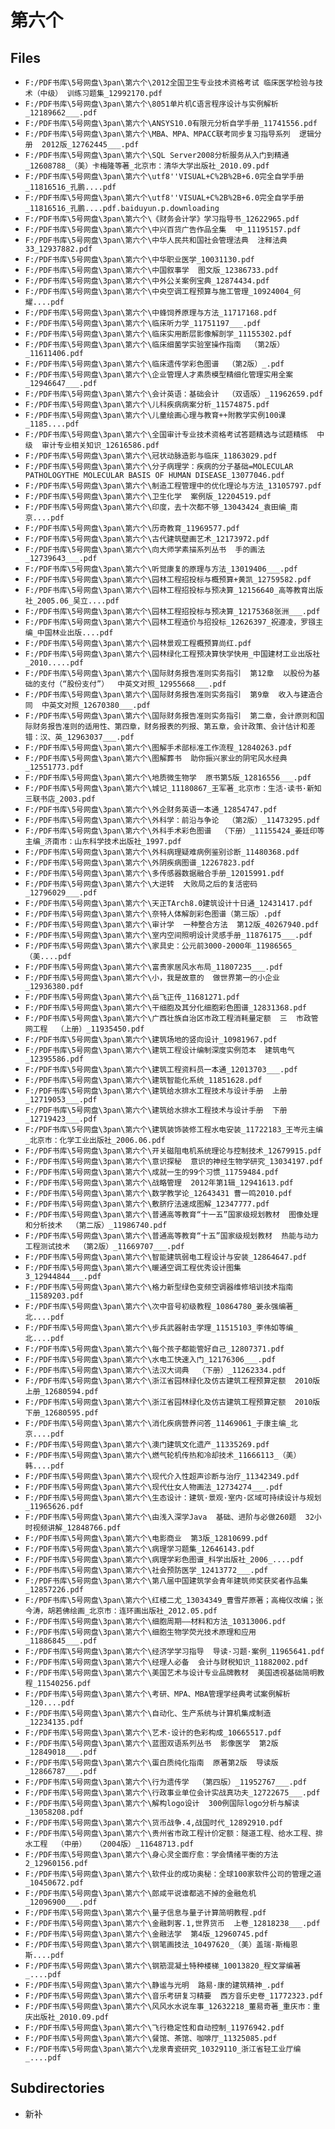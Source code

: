 # 第六个

## Files

- `F:/PDF书库\5号网盘\3pan\第六个\2012全国卫生专业技术资格考试 临床医学检验与技术（中级） 训练习题集_12992170.pdf`
- `F:/PDF书库\5号网盘\3pan\第六个\8051单片机C语言程序设计与实例解析_12189662___.pdf`
- `F:/PDF书库\5号网盘\3pan\第六个\ANSYS10.0有限元分析自学手册_11741556.pdf`
- `F:/PDF书库\5号网盘\3pan\第六个\MBA、MPA、MPACC联考同步复习指导系列  逻辑分册  2012版_12762445___.pdf`
- `F:/PDF书库\5号网盘\3pan\第六个\SQL Server2008分析服务从入门到精通_12608788_（美）卡梅隆等著_北京市：清华大学出版社_2010.09.pdf`
- `F:/PDF书库\5号网盘\3pan\第六个\utf8''VISUAL+C%2B%2B+6.0完全自学手册_11816516_孔鹏....pdf`
- `F:/PDF书库\5号网盘\3pan\第六个\utf8''VISUAL+C%2B%2B+6.0完全自学手册_11816516_孔鹏....pdf.baiduyun.p.downloading`
- `F:/PDF书库\5号网盘\3pan\第六个\《财务会计学》学习指导书_12622965.pdf`
- `F:/PDF书库\5号网盘\3pan\第六个\中兴百货广告作品全集  中_11195157.pdf`
- `F:/PDF书库\5号网盘\3pan\第六个\中华人民共和国社会管理法典  注释法典  33_12937882.pdf`
- `F:/PDF书库\5号网盘\3pan\第六个\中华职业医学_10031130.pdf`
- `F:/PDF书库\5号网盘\3pan\第六个\中国叙事学  图文版_12386733.pdf`
- `F:/PDF书库\5号网盘\3pan\第六个\中外公关案例宝典_12874434.pdf`
- `F:/PDF书库\5号网盘\3pan\第六个\中央空调工程预算与施工管理_10924004_何耀....pdf`
- `F:/PDF书库\5号网盘\3pan\第六个\中蜂饲养原理与方法_11717168.pdf`
- `F:/PDF书库\5号网盘\3pan\第六个\临床听力学_11751197___.pdf`
- `F:/PDF书库\5号网盘\3pan\第六个\临床实用断层影像解剖学_11155302.pdf`
- `F:/PDF书库\5号网盘\3pan\第六个\临床细菌学实验室操作指南  （第2版）_11611406.pdf`
- `F:/PDF书库\5号网盘\3pan\第六个\临床遗传学彩色图谱  （第2版）_.pdf`
- `F:/PDF书库\5号网盘\3pan\第六个\企业管理人才素质模型精细化管理实用全案_12946647___.pdf`
- `F:/PDF书库\5号网盘\3pan\第六个\会计英语：基础会计  （双语版）_11962659.pdf`
- `F:/PDF书库\5号网盘\3pan\第六个\儿科疾病病案分析_11574875.pdf`
- `F:/PDF书库\5号网盘\3pan\第六个\儿童绘画心理与教育++附教学实例100课_1185....pdf`
- `F:/PDF书库\5号网盘\3pan\第六个\全国审计专业技术资格考试答题精选与试题精练  中级  审计专业相关知识_12616586.pdf`
- `F:/PDF书库\5号网盘\3pan\第六个\冠状动脉造影与临床_11863029.pdf`
- `F:/PDF书库\5号网盘\3pan\第六个\分子病理学：疾病的分子基础=MOLECULAR PATHOLOGYTHE MOLECULAR BASIS OF HUMAN DISEASE_13077046.pdf`
- `F:/PDF书库\5号网盘\3pan\第六个\制造工程管理中的优化理论与方法_13105797.pdf`
- `F:/PDF书库\5号网盘\3pan\第六个\卫生化学  案例版_12204519.pdf`
- `F:/PDF书库\5号网盘\3pan\第六个\印度，去十次都不够_13043424_袁田编_南京....pdf`
- `F:/PDF书库\5号网盘\3pan\第六个\历奇教育_11969577.pdf`
- `F:/PDF书库\5号网盘\3pan\第六个\古代建筑壁画艺术_12173972.pdf`
- `F:/PDF书库\5号网盘\3pan\第六个\向大师学素描系列丛书  手的画法_12739643___.pdf`
- `F:/PDF书库\5号网盘\3pan\第六个\听觉康复的原理与方法_13019406___.pdf`
- `F:/PDF书库\5号网盘\3pan\第六个\园林工程招投标与概预算+黄凯_12759582.pdf`
- `F:/PDF书库\5号网盘\3pan\第六个\园林工程招投标与预决算_12156640_高等教育出版社_2005.06_吴立....pdf`
- `F:/PDF书库\5号网盘\3pan\第六个\园林工程招投标与预决算_12175368张洲___.pdf`
- `F:/PDF书库\5号网盘\3pan\第六个\园林工程造价与招投标_12626397_祝遵凌，罗镪主编_中国林业出版....pdf`
- `F:/PDF书库\5号网盘\3pan\第六个\园林景观工程概预算尚红.pdf`
- `F:/PDF书库\5号网盘\3pan\第六个\园林绿化工程预决算快学快用_中国建材工业出版社_2010.....pdf`
- `F:/PDF书库\5号网盘\3pan\第六个\国际财务报告准则实务指引  第12章  以股份为基础的支付（“股份支付”）  中英文对照_12955668___.pdf`
- `F:/PDF书库\5号网盘\3pan\第六个\国际财务报告准则实务指引  第9章  收入与建造合同  中英文对照_12670380___.pdf`
- `F:/PDF书库\5号网盘\3pan\第六个\国际财务报告准则实务指引  第二章，会计原则和国际财务报告准则的适用性、第四章，财务报表的列报、第五章，会计政策、会计估计和差错：汉、英_12963037___.pdf`
- `F:/PDF书库\5号网盘\3pan\第六个\图解手术部标准工作流程_12840263.pdf`
- `F:/PDF书库\5号网盘\3pan\第六个\图解葬书  助你振兴家业的阴宅风水经典_12551773.pdf`
- `F:/PDF书库\5号网盘\3pan\第六个\地质微生物学  原书第5版_12816556___.pdf`
- `F:/PDF书库\5号网盘\3pan\第六个\城记_11180867_王军著_北京市：生活·读书·新知三联书店_2003.pdf`
- `F:/PDF书库\5号网盘\3pan\第六个\外企财务英语一本通_12854747.pdf`
- `F:/PDF书库\5号网盘\3pan\第六个\外科学：前沿与争论  （第2版）_11473295.pdf`
- `F:/PDF书库\5号网盘\3pan\第六个\外科手术彩色图谱  （下册）_11155424_姜廷印等主编_济南市：山东科学技术出版社_1997.pdf`
- `F:/PDF书库\5号网盘\3pan\第六个\外科病理疑难病例鉴别诊断_11480368.pdf`
- `F:/PDF书库\5号网盘\3pan\第六个\外阴疾病图谱_12267823.pdf`
- `F:/PDF书库\5号网盘\3pan\第六个\多传感器数据融合手册_12015991.pdf`
- `F:/PDF书库\5号网盘\3pan\第六个\大逆转  大败局之后的复活密码_12796029___.pdf`
- `F:/PDF书库\5号网盘\3pan\第六个\天正TArch8.0建筑设计十日通_12431417.pdf`
- `F:/PDF书库\5号网盘\3pan\第六个\奈特人体解剖彩色图谱（第三版）.pdf`
- `F:/PDF书库\5号网盘\3pan\第六个\审计学  一种整合方法  第12版_40267940.pdf`
- `F:/PDF书库\5号网盘\3pan\第六个\室内空间照明设计灵感手册_11876175___.pdf`
- `F:/PDF书库\5号网盘\3pan\第六个\家具史：公元前3000-2000年_11986565_（美....pdf`
- `F:/PDF书库\5号网盘\3pan\第六个\富贵家居风水布局_11807235___.pdf`
- `F:/PDF书库\5号网盘\3pan\第六个\小，我是故意的  做世界第一的小企业_12936380.pdf`
- `F:/PDF书库\5号网盘\3pan\第六个\岳飞正传_11681271.pdf`
- `F:/PDF书库\5号网盘\3pan\第六个\干细胞及其分化细胞彩色图谱_12831368.pdf`
- `F:/PDF书库\5号网盘\3pan\第六个\广西壮族自治区市政工程消耗量定额  三  市政管网工程  （上册）_11935450.pdf`
- `F:/PDF书库\5号网盘\3pan\第六个\建筑场地的竖向设计_10981967.pdf`
- `F:/PDF书库\5号网盘\3pan\第六个\建筑工程设计编制深度实例范本  建筑电气_12395586.pdf`
- `F:/PDF书库\5号网盘\3pan\第六个\建筑工程资料员一本通_12013703___.pdf`
- `F:/PDF书库\5号网盘\3pan\第六个\建筑智能化系统_11851628.pdf`
- `F:/PDF书库\5号网盘\3pan\第六个\建筑给水排水工程技术与设计手册  上册_12719053___.pdf`
- `F:/PDF书库\5号网盘\3pan\第六个\建筑给水排水工程技术与设计手册  下册_12719423___.pdf`
- `F:/PDF书库\5号网盘\3pan\第六个\建筑装饰装修工程水电安装_11722183_王岑元主编_北京市：化学工业出版社_2006.06.pdf`
- `F:/PDF书库\5号网盘\3pan\第六个\开关磁阻电机系统理论与控制技术_12679915.pdf`
- `F:/PDF书库\5号网盘\3pan\第六个\意识探秘  意识的神经生物学研究_13034197.pdf`
- `F:/PDF书库\5号网盘\3pan\第六个\成就一生的99个习惯_11759484.pdf`
- `F:/PDF书库\5号网盘\3pan\第六个\战略管理  2012年第1辑_12941613.pdf`
- `F:/PDF书库\5号网盘\3pan\第六个\数学教学论_12643431 曹一鸣2010.pdf`
- `F:/PDF书库\5号网盘\3pan\第六个\敷脐疗法速成图解_12347777.pdf`
- `F:/PDF书库\5号网盘\3pan\第六个\普通高等教育“十一五”国家级规划教材  图像处理和分析技术  （第二版）_11986740.pdf`
- `F:/PDF书库\5号网盘\3pan\第六个\普通高等教育“十五”国家级规划教材  热能与动力工程测试技术  （第2版）_11669707___.pdf`
- `F:/PDF书库\5号网盘\3pan\第六个\智能建筑弱电工程设计与安装_12864647.pdf`
- `F:/PDF书库\5号网盘\3pan\第六个\暖通空调工程优秀设计图集  3_12944844___.pdf`
- `F:/PDF书库\5号网盘\3pan\第六个\格力新型绿色变频空调器维修培训技术指南_11589203.pdf`
- `F:/PDF书库\5号网盘\3pan\第六个\次中音号初级教程_10864780_姜永强编著_北....pdf`
- `F:/PDF书库\5号网盘\3pan\第六个\步兵武器射击学理_11515103_李伟如等编_北....pdf`
- `F:/PDF书库\5号网盘\3pan\第六个\每个孩子都能管好自己_12807371.pdf`
- `F:/PDF书库\5号网盘\3pan\第六个\水电工快速入门_12176306___.pdf`
- `F:/PDF书库\5号网盘\3pan\第六个\法汉大词典  （下册）_11262334.pdf`
- `F:/PDF书库\5号网盘\3pan\第六个\浙江省园林绿化及仿古建筑工程预算定额  2010版  上册_12680594.pdf`
- `F:/PDF书库\5号网盘\3pan\第六个\浙江省园林绿化及仿古建筑工程预算定额  2010版  下册_12680595.pdf`
- `F:/PDF书库\5号网盘\3pan\第六个\消化疾病营养问答_11469061_于康主编_北京....pdf`
- `F:/PDF书库\5号网盘\3pan\第六个\澳门建筑文化遗产_11335269.pdf`
- `F:/PDF书库\5号网盘\3pan\第六个\燃气轮机传热和冷却技术_11666113_（美）韩....pdf`
- `F:/PDF书库\5号网盘\3pan\第六个\现代介入性超声诊断与治疗_11342349.pdf`
- `F:/PDF书库\5号网盘\3pan\第六个\现代仕女人物画法_12734274___.pdf`
- `F:/PDF书库\5号网盘\3pan\第六个\生态设计：建筑·景观·室内·区域可持续设计与规划_11965626.pdf`
- `F:/PDF书库\5号网盘\3pan\第六个\由浅入深学Java  基础、进阶与必做260题  32小时视频讲解_12848766.pdf`
- `F:/PDF书库\5号网盘\3pan\第六个\电影商业  第3版_12810699.pdf`
- `F:/PDF书库\5号网盘\3pan\第六个\病理学习题集_12646143.pdf`
- `F:/PDF书库\5号网盘\3pan\第六个\病理学彩色图谱_科学出版社_2006_....pdf`
- `F:/PDF书库\5号网盘\3pan\第六个\社会预防医学_12413772___.pdf`
- `F:/PDF书库\5号网盘\3pan\第六个\第八届中国建筑学会青年建筑师奖获奖者作品集_12857226.pdf`
- `F:/PDF书库\5号网盘\3pan\第六个\红楼二尤_13034349_曹雪芹原著；高梅仪改编；张今涛，胡若佛绘画_北京市：连环画出版社_2012.05.pdf`
- `F:/PDF书库\5号网盘\3pan\第六个\细胞周期——材料和方法_10313006.pdf`
- `F:/PDF书库\5号网盘\3pan\第六个\细胞生物学荧光技术原理和应用_11886845___.pdf`
- `F:/PDF书库\5号网盘\3pan\第六个\经济学学习指导  导读·习题·案例_11965641.pdf`
- `F:/PDF书库\5号网盘\3pan\第六个\经理人必备  会计与财税知识_11882002.pdf`
- `F:/PDF书库\5号网盘\3pan\第六个\美国艺术与设计专业品牌教材  美国透视基础简明教程_11540256.pdf`
- `F:/PDF书库\5号网盘\3pan\第六个\考研、MPA、MBA管理学经典考试案例解析_120....pdf`
- `F:/PDF书库\5号网盘\3pan\第六个\自动化、生产系统与计算机集成制造_12234135.pdf`
- `F:/PDF书库\5号网盘\3pan\第六个\艺术·设计的色彩构成_10665517.pdf`
- `F:/PDF书库\5号网盘\3pan\第六个\蓝图双语系列丛书  影像医学  第2版_12849018___.pdf`
- `F:/PDF书库\5号网盘\3pan\第六个\蛋白质纯化指南  原著第2版  导读版_12866787___.pdf`
- `F:/PDF书库\5号网盘\3pan\第六个\行为遗传学  （第四版）_11952767___.pdf`
- `F:/PDF书库\5号网盘\3pan\第六个\行政事业单位会计实战真功夫_12722675___.pdf`
- `F:/PDF书库\5号网盘\3pan\第六个\解构logo设计  300例国际logo分析与解读_13058208.pdf`
- `F:/PDF书库\5号网盘\3pan\第六个\货币战争.4,战国时代_12892910.pdf`
- `F:/PDF书库\5号网盘\3pan\第六个\贵州省市政工程计价定额：隧道工程、给水工程、排水工程  （中册）  （2004版）_11648713.pdf`
- `F:/PDF书库\5号网盘\3pan\第六个\身心灵全面疗愈：学会情绪平衡的方法 2_12960156.pdf`
- `F:/PDF书库\5号网盘\3pan\第六个\软件业的成功奥秘：全球100家软件公司的管理之道_10450672.pdf`
- `F:/PDF书库\5号网盘\3pan\第六个\郎咸平说谁都逃不掉的金融危机_12096900___.pdf`
- `F:/PDF书库\5号网盘\3pan\第六个\量子信息与量子计算简明教程.pdf`
- `F:/PDF书库\5号网盘\3pan\第六个\金融刺客.1,世界货币  上卷_12818238___.pdf`
- `F:/PDF书库\5号网盘\3pan\第六个\金融法学  第4版_12960745.pdf`
- `F:/PDF书库\5号网盘\3pan\第六个\钢笔画技法_10497620_（美）盖瑞·斯梅恩斯....pdf`
- `F:/PDF书库\5号网盘\3pan\第六个\钢筋混凝土特种楼梯_10013820_程文牚编著_....pdf`
- `F:/PDF书库\5号网盘\3pan\第六个\静谧与光明  路易·康的建筑精神_.pdf`
- `F:/PDF书库\5号网盘\3pan\第六个\音乐考研复习精要  西方音乐史卷_11772323.pdf`
- `F:/PDF书库\5号网盘\3pan\第六个\风风水水说车事_12632218_董易奇著_重庆市：重庆出版社_2010.09.pdf`
- `F:/PDF书库\5号网盘\3pan\第六个\飞行稳定性和自动控制_11976942.pdf`
- `F:/PDF书库\5号网盘\3pan\第六个\餐馆、茶馆、咖啡厅_11325085.pdf`
- `F:/PDF书库\5号网盘\3pan\第六个\龙泉青瓷研究_10329110_浙江省轻工业厅编_....pdf`

## Subdirectories

- 新补
